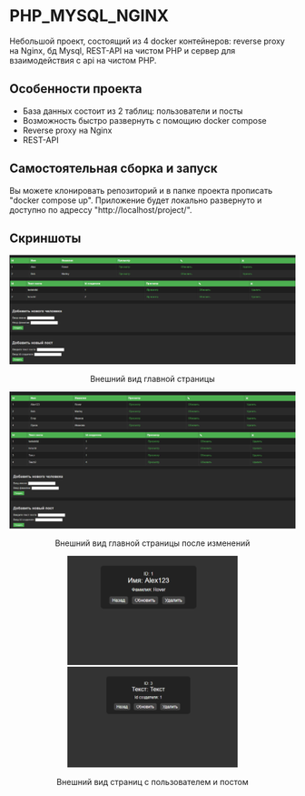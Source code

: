 
# PHP_MYSQL_NGINX
Небольшой проект, состоящий из 4 docker контейнеров: reverse proxy на Nginx, бд Mysql, REST-API на чистом PHP и сервер для взаимодействия с api на чистом PHP.

## Особенности проекта
- База данных состоит из 2 таблиц: пользователи и посты
- Возможность быстро развернуть с помощию docker compose
- Reverse proxy на Nginx
- REST-API

## Самостоятельная сборка и запуск
Вы можете клонировать репозиторий и в папке проекта прописать "docker compose up". Приложение будет локально развернуто и доступно по адрессу "http://localhost/project/".
## Скриншоты 
<p>
    <img src="/media/main.png" width="800" />
    <div align="center"> Внешний вид главной страницы<div>
</p>
<p>
    <img src="/media/main2.png" width="800" /> 
    <div align="center">Внешний вид главной страницы после изменений</div>
</p>
<p float="left">
    <img src="/media/person.png" width="300" />
    <img src="/media/post.png" width="300" />
    <div align="center">Внешний вид страниц с пользователем и постом</div> 
</p>
